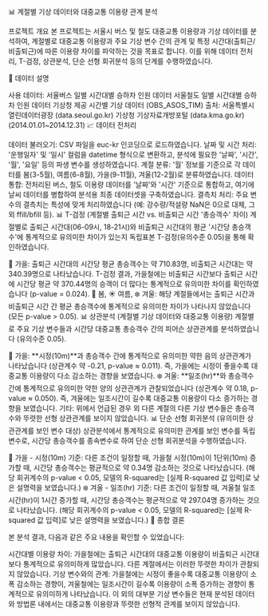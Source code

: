 📊 계절별 기상 데이터와 대중교통 이용량 관계 분석

프로젝트 개요
본 프로젝트는 서울시 버스 및 철도 대중교통 이용량과 기상 데이터를 분석하여, 계절별로 대중교통 이용량과 주요 기상 변수 간의 관계 및 특정 시간대(출퇴근/비출퇴근)에 따른 이용량 차이를 파악하는 것을 목표로 합니다. 이를 위해 데이터 전처리, T-검정, 상관분석, 단순 선형 회귀분석 등의 단계를 수행하였습니다.

📂 데이터 설명

사용 데이터:
서울버스 일별 시간대별 승하차 인원 데이터
서울철도 일별 시간대별 승하차 인원 데이터
기상청 제공 시간별 기상 데이터 (OBS_ASOS_TIM)
출처:
서울특별시 열린데이터광장 (data.seoul.go.kr)
기상청 기상자료개방포털 (data.kma.go.kr)
(2014.01.01~2014.12.31)
📈 데이터 전처리

데이터 불러오기: CSV 파일을 euc-kr 인코딩으로 로드하였습니다.
날짜 및 시간 처리: '운행일자' 및 '일시' 컬럼을 datetime 형식으로 변환하고, 분석에 필요한 '날짜', '시간', '월', '요일' 등의 파생 변수를 생성하였습니다.
계절 분류: '월' 정보를 기준으로 각 데이터를 봄(3-5월), 여름(6-8월), 가을(9-11월), 겨울(12-2월)로 분류하였습니다.
데이터 통합: 전처리된 버스, 철도 이용량 데이터를 '날짜'와 '시간' 기준으로 통합하고, 여기에 날씨 데이터를 병합하여 분석용 최종 데이터셋을 구축하였습니다.
결측치 처리: 주요 변수의 결측치는 특성에 맞게 처리하였습니다 (예: 강수량/적설량 NaN은 0으로 대체, 그 외 ffill/bfill 등).
📊 T-검정 (계절별 출퇴근 시간 vs. 비출퇴근 시간 '총승객수' 차이)
계절별로 출퇴근 시간대(06-09시, 18-21시)와 비출퇴근 시간대의 평균 '시간당 총승객수'에 통계적으로 유의미한 차이가 있는지 독립표본 T-검정(유의수준 0.05)을 통해 확인하였습니다.

🍂 가을:
출퇴근 시간대의 시간당 평균 총승객수는 약 710.83명, 비출퇴근 시간대는 약 340.39명으로 나타났습니다.
T-검정 결과, 가을철에는 비출퇴근 시간보다 출퇴근 시간에 시간당 평균 약 370.44명의 승객이 더 많다는 통계적으로 유의미한 차이를 확인하였습니다 (p-value = 0.024).
🌸 봄, ☀️ 여름, ❄️ 겨울:
해당 계절들에서는 출퇴근 시간과 비출퇴근 시간 간 평균 총승객수에 통계적으로 유의미한 차이가 나타나지 않았습니다 (모든 p-value > 0.05).
📊 상관분석 (계절별 기상 데이터와 대중교통 이용량)
계절별로 주요 기상 변수들과 시간당 대중교통 총승객수 간의 피어슨 상관관계를 분석하였습니다 (유의수준 0.05).

🍂 가을:
**시정(10m)**과 총승객수 간에 통계적으로 유의미한 약한 음의 상관관계가 나타났습니다 (상관계수 약 -0.21, p-value ≈ 0.011). 즉, 가을에는 시정이 좋을수록 대중교통 이용량이 다소 감소하는 경향을 보였습니다.
❄️ 겨울:
**일조(hr)**와 총승객수 간에 통계적으로 유의미한 약한 양의 상관관계가 관찰되었습니다 (상관계수 약 0.18, p-value ≈ 0.050). 즉, 겨울에는 일조시간이 길수록 대중교통 이용량이 다소 증가하는 경향을 보였습니다.
기타: 위에서 언급된 경우 외 다른 계절의 다른 기상 변수들은 총승객수와 뚜렷한 선형 상관관계를 보이지 않았습니다.
📊 단순 선형 회귀분석 (유의미한 상관관계를 보인 변수 대상)
상관분석에서 통계적으로 유의미한 관계를 보인 변수를 독립변수로, 시간당 총승객수를 종속변수로 하여 단순 선형 회귀분석을 수행하였습니다.

🍂 가을 - 시정(10m) 기준:
다른 조건이 일정할 때, 가을철 시정(10m)이 1단위(10m) 증가할 때, 시간당 총승객수는 평균적으로 약 0.34명 감소하는 것으로 나타났습니다. (해당 회귀계수의 p-value < 0.05, 모델의 R-squared는 [실제 R-squared 값 입력]로 낮은 설명력을 보였습니다.)
❄️ 겨울 - 일조(hr) 기준:
다른 조건이 일정할 때, 겨울철 일조시간(hr)이 1시간 증가할 때, 시간당 총승객수는 평균적으로 약 297.04명 증가하는 것으로 나타났습니다. (해당 회귀계수의 p-value < 0.05, 모델의 R-squared는 [실제 R-squared 값 입력]로 낮은 설명력을 보였습니다.)
📌 종합 결론

본 분석 결과, 다음과 같은 주요 내용을 확인할 수 있었습니다:

시간대별 이용량 차이: 가을철에는 출퇴근 시간대의 대중교통 이용량이 비출퇴근 시간대보다 통계적으로 유의미하게 많았습니다. 다른 계절에서는 이러한 뚜렷한 차이가 관찰되지 않았습니다.
기상 변수와의 관계:
가을철에는 시정이 좋을수록 대중교통 이용량이 소폭 감소하는 경향이, 겨울철에는 일조시간이 길수록 이용량이 소폭 증가하는 경향이 통계적으로 유의미하게 나타났습니다.
이 외의 대부분 기상 변수들은 현재 분석된 데이터와 방법론 내에서는 대중교통 이용량과 뚜렷한 선형적 관계를 보이지 않았습니다.
